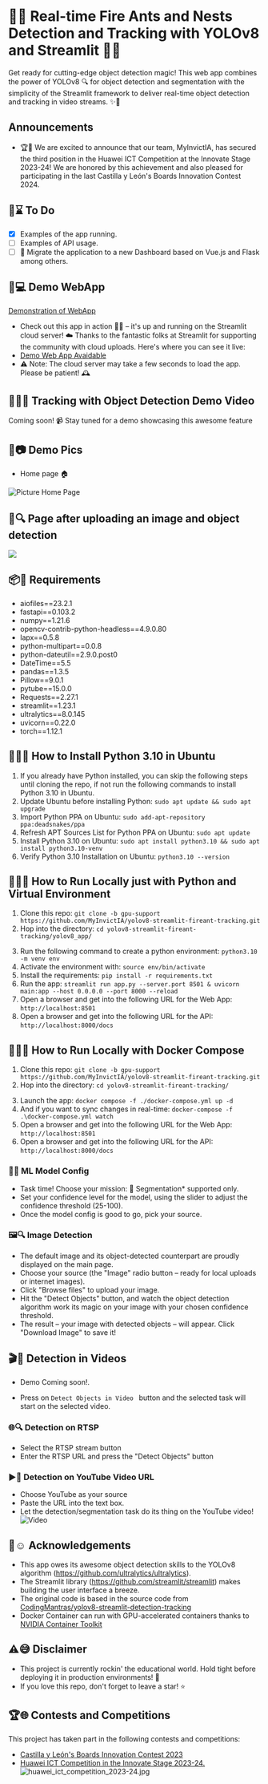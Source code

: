 
# 🌟🐜 Real-time Fire Ants and Nests Detection and Tracking with YOLOv8 and Streamlit 🎉👀
Get ready for cutting-edge object detection magic! This web app combines the power of YOLOv8 🔍 for object detection and segmentation with the simplicity of the Streamlit framework to deliver real-time object detection and tracking in video streams. ✨🎥

## Announcements
- 🏆🎉 We are excited to announce that our team, MyInvictIA, has secured the third position in the Huawei ICT Competition at the Innovate Stage 2023-24! We are honored by this achievement and also pleased for participating in the last Castilla y León's Boards Innovation Contest 2024. 

## 📝⌛ To Do
- [X] Examples of the app running.
- [ ] Examples of API usage.
- [ ] 🔄 Migrate the application to a new Dashboard based on Vue.js and Flask among others.

## 🚀💻 Demo WebApp
[Demonstration of WebApp](./assets/videos/achieved-results.mp4)
- Check out this app in action 🏃‍♂️ – it's up and running on the Streamlit cloud server! ☁️ Thanks to the fantastic folks at Streamlit for supporting the community with cloud uploads. Here's where you can see it live:
- [Demo Web App Avaidable](https://myinvictia-yolov8-app.streamlit.app/)
- ⚠️ Note: The cloud server may take a few seconds to load the app. Please be patient! 🕰️

## 🕵️‍♀️🔎 Tracking with Object Detection Demo Video
Coming soon! 📹 Stay tuned for a demo showcasing this awesome feature

## 📸📷 Demo Pics
- Home page 🏠

![Picture Home Page](./assets/images/homepage.png)

## 📸🔍 Page after uploading an image and object detection
![](./assets/images/page-after-uploading-images.png)


## 📦🔨 Requirements

- aiofiles==23.2.1
- fastapi==0.103.2
- numpy==1.21.6
- opencv-contrib-python-headless==4.9.0.80
- lapx==0.5.8
- python-multipart==0.0.8
- python-dateutil==2.9.0.post0
- DateTime==5.5
- pandas==1.3.5
- Pillow==9.0.1
- pytube==15.0.0
- Requests==2.27.1
- streamlit==1.23.1
- ultralytics==8.0.145
- uvicorn==0.22.0
- torch==1.12.1

## 🌟🔭🔧 How to Install Python 3.10 in Ubuntu
1. If you already have Python installed, you can skip the following steps until cloning the repo, if not run the following commands to install Python 3.10 in Ubuntu.
2.  Update Ubuntu before installing Python: `sudo apt update && sudo apt upgrade` 
3. Import Python PPA on Ubuntu: `sudo add-apt-repository ppa:deadsnakes/ppa`
4. Refresh APT Sources List for Python PPA on Ubuntu: `sudo apt update`
5. Install Python 3.10 on Ubuntu: `sudo apt install python3.10 && sudo apt install python3.10-venv`
6. Verify Python 3.10 Installation on Ubuntu: `python3.10 --version`

## 🌟🔭🔧 How to Run Locally just with Python and Virtual Environment
1. Clone this repo: `git clone -b gpu-support https://github.com/MyInvictIA/yolov8-streamlit-fireant-tracking.git`
2. Hop into the directory: `cd yolov8-streamlit-fireant-tracking/yolov8_app/`
<!-- 3. Install Git LFS: `sudo apt install git-lfs`
4. Initialize Git LFS: `git lfs install`
5. Pull the LFS files: `git lfs pull`-->
3. Run the following command to create a python environment: `python3.10 -m venv env`
4. Activate the environment with: `source env/bin/activate`
5. Install the requirements: `pip install -r requirements.txt`
6. Run the app: `streamlit run app.py --server.port 8501 & uvicorn main:app --host 0.0.0.0 --port 8000 --reload`
7. Open a browser and get into the following URL for the Web App: `http://localhost:8501`
8. Open a browser and get into the following URL for the API: `http://localhost:8000/docs`

## 🌟🔭🐋 How to Run Locally with Docker Compose
1. Clone this repo: `git clone -b gpu-support https://github.com/MyInvictIA/yolov8-streamlit-fireant-tracking.git`
2. Hop into the directory: `cd yolov8-streamlit-fireant-tracking/`
<!--3. Install Git LFS: `sudo apt install git-lfs`
4. Initialize Git LFS: `git lfs install`
5. Pull the LFS files: `git lfs pull`-->
3. Launch the app: `docker compose -f ./docker-compose.yml up -d`
4. And if you want to sync changes in real-time: `docker-compose -f .\docker-compose.yml watch`
5. Open a browser and get into the following URL for the Web App: `http://localhost:8501`
6. Open a browser and get into the following URL for the API: `http://localhost:8000/docs`

### 🔧🧰 ML Model Config
- Task time! Choose your mission: 🎯 Segmentation* supported only.
- Set your confidence level for the model, using the slider to adjust the confidence threshold (25-100).
- Once the model config is good to go, pick your source.

### 🖼🔍 Image Detection
- The default image and its object-detected counterpart are proudly displayed on the main page.
- Choose your source (the "Image" radio button – ready for local uploads or internet images).
- Click "Browse files" to upload your image.
- Hit the "Detect Objects" button, and watch the object detection algorithm work its magic on your image with your chosen confidence threshold.
- The result – your image with detected objects – will appear. Click "Download Image" to save it!

## 🎬🔎 Detection in Videos
- Demo Coming soon!.
<!--![Video]()-->
- Press on `Detect Objects in Video ` button and the selected task will start on the selected video.

### 🌐🔍 Detection on RTSP
- Select the RTSP stream button
- Enter the RTSP URL and press the "Detect Objects" button

### ▶️🔮 Detection on YouTube Video URL
- Choose YouTube as your source
- Paste the URL into the text box.
- Let the detection/segmentation task do its thing on the YouTube video!
![Video]()
## 🙏☺️ Acknowledgements

- This app owes its awesome object detection skills to the YOLOv8 algorithm (<https://github.com/ultralytics/ultralytics>).
- The Streamlit library (<https://github.com/streamlit/streamlit>) makes building the user interface a breeze.
- The original code is based in the source code from [CodingMantras/yolov8-streamlit-detection-tracking](https://github.com/CodingMantras/yolov8-streamlit-detection-tracking)
- Docker Container can run with GPU-accelerated containers thanks to [NVIDIA Container Toolkit](https://docs.nvidia.com/datacenter/cloud-native/container-toolkit/latest/index.html)

## ⚠️😅 Disclaimer
- This project is currently rockin' the educational world.  Hold tight before deploying it in production environments! 🚀
- If you love this repo, don't forget to leave a star! ⭐

## 🏆🌐 Contests and Competitions
This project has taken part in the following contests and competitions:
- [Castilla y León's Boards Innovation Contest 2023](https://www.tramitacastillayleon.jcyl.es/web/jcyl/AdministracionElectronica/es/Plantilla100Detalle/1251181050732/Premio/1285312846458/Propuesta)
- [Huawei ICT Competition in the Innovate Stage 2023-24.](https://e.huawei.com/en/talent/#/ict/innovation-details?zoneCode=071217&zoneId=98269613&compId=85131995&divisionName=Europe&type=C002&isCollectGender=N&enrollmentDeadline=null&compTotalApplicantCount=39)
![huawei_ict_competition_2023-24.jpg](assets%2Fhuawei_ict_competition_2023-24.jpg)